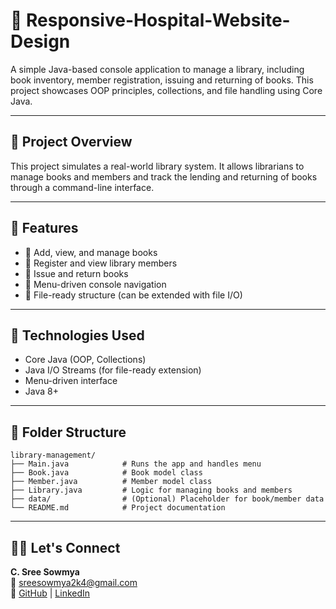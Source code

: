 # 🏥 Responsive-Hospital-Website-Design

A simple Java-based console application to manage a library, including book inventory, member registration, issuing and returning of books. This project showcases OOP principles, collections, and file handling using Core Java.

---

## 🧠 Project Overview

This project simulates a real-world library system. It allows librarians to manage books and members and track the lending and returning of books through a command-line interface.

---

## 🚀 Features

- 📗 Add, view, and manage books
- 👤 Register and view library members
- 🔄 Issue and return books
- 🧾 Menu-driven console navigation
- 💾 File-ready structure (can be extended with file I/O)

---

## 🔧 Technologies Used

- Core Java (OOP, Collections)
- Java I/O Streams (for file-ready extension)
- Menu-driven interface
- Java 8+

---

## 📁 Folder Structure

```
library-management/
├── Main.java            # Runs the app and handles menu
├── Book.java            # Book model class
├── Member.java          # Member model class
├── Library.java         # Logic for managing books and members
├── data/                # (Optional) Placeholder for book/member data
└── README.md            # Project documentation
```

---

## 🙋‍♀️ Let's Connect

**C. Sree Sowmya**  
📧 sreesowmya2k4@gmail.com  
🔗 [GitHub](https://github.com/SreeSowmya2004) | [LinkedIn](https://linkedin.com/in/sree-sowmya-0b6742283)
